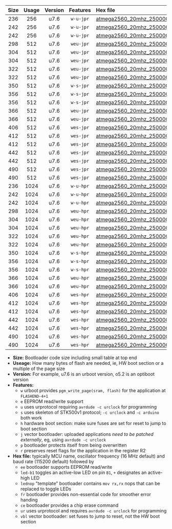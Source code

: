 |Size|Usage|Version|Features|Hex file|
|:-:|:-:|:-:|:-:|:--|
|236|256|u7.6|`w-u-jpr`|[atmega2560_20mhz_250000bps_ur_vbl.hex](https://raw.githubusercontent.com/stefanrueger/urboot/main/atmega2560_20mhz_250000bps_ur_vbl.hex)|
|242|256|u7.6|`w-u-jpr`|[atmega2560_20mhz_250000bps_led+b7_ur_vbl.hex](https://raw.githubusercontent.com/stefanrueger/urboot/main/atmega2560_20mhz_250000bps_led+b7_ur_vbl.hex)|
|242|256|u7.6|`w-u-jpr`|[atmega2560_20mhz_250000bps_lednop_ur_vbl.hex](https://raw.githubusercontent.com/stefanrueger/urboot/main/atmega2560_20mhz_250000bps_lednop_ur_vbl.hex)|
|298|512|u7.6|`weu-jpr`|[atmega2560_20mhz_250000bps_ee_ur_vbl.hex](https://raw.githubusercontent.com/stefanrueger/urboot/main/atmega2560_20mhz_250000bps_ee_ur_vbl.hex)|
|304|512|u7.6|`weu-jpr`|[atmega2560_20mhz_250000bps_ee_led+b7_ur_vbl.hex](https://raw.githubusercontent.com/stefanrueger/urboot/main/atmega2560_20mhz_250000bps_ee_led+b7_ur_vbl.hex)|
|304|512|u7.6|`weu-jpr`|[atmega2560_20mhz_250000bps_ee_lednop_ur_vbl.hex](https://raw.githubusercontent.com/stefanrueger/urboot/main/atmega2560_20mhz_250000bps_ee_lednop_ur_vbl.hex)|
|322|512|u7.6|`weu-jpr`|[atmega2560_20mhz_250000bps_ee_led+b7_fr_ur_vbl.hex](https://raw.githubusercontent.com/stefanrueger/urboot/main/atmega2560_20mhz_250000bps_ee_led+b7_fr_ur_vbl.hex)|
|322|512|u7.6|`weu-jpr`|[atmega2560_20mhz_250000bps_ee_lednop_fr_ur_vbl.hex](https://raw.githubusercontent.com/stefanrueger/urboot/main/atmega2560_20mhz_250000bps_ee_lednop_fr_ur_vbl.hex)|
|350|512|u7.6|`w-s-jpr`|[atmega2560_20mhz_250000bps_vbl.hex](https://raw.githubusercontent.com/stefanrueger/urboot/main/atmega2560_20mhz_250000bps_vbl.hex)|
|356|512|u7.6|`w-s-jpr`|[atmega2560_20mhz_250000bps_led+b7_vbl.hex](https://raw.githubusercontent.com/stefanrueger/urboot/main/atmega2560_20mhz_250000bps_led+b7_vbl.hex)|
|356|512|u7.6|`w-s-jpr`|[atmega2560_20mhz_250000bps_lednop_vbl.hex](https://raw.githubusercontent.com/stefanrueger/urboot/main/atmega2560_20mhz_250000bps_lednop_vbl.hex)|
|366|512|u7.6|`weu-jpr`|[atmega2560_20mhz_250000bps_ee_led+b7_fr_ce_ur_vbl.hex](https://raw.githubusercontent.com/stefanrueger/urboot/main/atmega2560_20mhz_250000bps_ee_led+b7_fr_ce_ur_vbl.hex)|
|366|512|u7.6|`weu-jpr`|[atmega2560_20mhz_250000bps_ee_lednop_fr_ce_ur_vbl.hex](https://raw.githubusercontent.com/stefanrueger/urboot/main/atmega2560_20mhz_250000bps_ee_lednop_fr_ce_ur_vbl.hex)|
|406|512|u7.6|`wes-jpr`|[atmega2560_20mhz_250000bps_ee_vbl.hex](https://raw.githubusercontent.com/stefanrueger/urboot/main/atmega2560_20mhz_250000bps_ee_vbl.hex)|
|412|512|u7.6|`wes-jpr`|[atmega2560_20mhz_250000bps_ee_led+b7_vbl.hex](https://raw.githubusercontent.com/stefanrueger/urboot/main/atmega2560_20mhz_250000bps_ee_led+b7_vbl.hex)|
|412|512|u7.6|`wes-jpr`|[atmega2560_20mhz_250000bps_ee_lednop_vbl.hex](https://raw.githubusercontent.com/stefanrueger/urboot/main/atmega2560_20mhz_250000bps_ee_lednop_vbl.hex)|
|442|512|u7.6|`wes-jpr`|[atmega2560_20mhz_250000bps_ee_led+b7_fr_vbl.hex](https://raw.githubusercontent.com/stefanrueger/urboot/main/atmega2560_20mhz_250000bps_ee_led+b7_fr_vbl.hex)|
|442|512|u7.6|`wes-jpr`|[atmega2560_20mhz_250000bps_ee_lednop_fr_vbl.hex](https://raw.githubusercontent.com/stefanrueger/urboot/main/atmega2560_20mhz_250000bps_ee_lednop_fr_vbl.hex)|
|490|512|u7.6|`wes-jpr`|[atmega2560_20mhz_250000bps_ee_led+b7_fr_ce_vbl.hex](https://raw.githubusercontent.com/stefanrueger/urboot/main/atmega2560_20mhz_250000bps_ee_led+b7_fr_ce_vbl.hex)|
|490|512|u7.6|`wes-jpr`|[atmega2560_20mhz_250000bps_ee_lednop_fr_ce_vbl.hex](https://raw.githubusercontent.com/stefanrueger/urboot/main/atmega2560_20mhz_250000bps_ee_lednop_fr_ce_vbl.hex)|
|236|1024|u7.6|`w-u-hpr`|[atmega2560_20mhz_250000bps_ur.hex](https://raw.githubusercontent.com/stefanrueger/urboot/main/atmega2560_20mhz_250000bps_ur.hex)|
|242|1024|u7.6|`w-u-hpr`|[atmega2560_20mhz_250000bps_led+b7_ur.hex](https://raw.githubusercontent.com/stefanrueger/urboot/main/atmega2560_20mhz_250000bps_led+b7_ur.hex)|
|242|1024|u7.6|`w-u-hpr`|[atmega2560_20mhz_250000bps_lednop_ur.hex](https://raw.githubusercontent.com/stefanrueger/urboot/main/atmega2560_20mhz_250000bps_lednop_ur.hex)|
|298|1024|u7.6|`weu-hpr`|[atmega2560_20mhz_250000bps_ee_ur.hex](https://raw.githubusercontent.com/stefanrueger/urboot/main/atmega2560_20mhz_250000bps_ee_ur.hex)|
|304|1024|u7.6|`weu-hpr`|[atmega2560_20mhz_250000bps_ee_led+b7_ur.hex](https://raw.githubusercontent.com/stefanrueger/urboot/main/atmega2560_20mhz_250000bps_ee_led+b7_ur.hex)|
|304|1024|u7.6|`weu-hpr`|[atmega2560_20mhz_250000bps_ee_lednop_ur.hex](https://raw.githubusercontent.com/stefanrueger/urboot/main/atmega2560_20mhz_250000bps_ee_lednop_ur.hex)|
|322|1024|u7.6|`weu-hpr`|[atmega2560_20mhz_250000bps_ee_led+b7_fr_ur.hex](https://raw.githubusercontent.com/stefanrueger/urboot/main/atmega2560_20mhz_250000bps_ee_led+b7_fr_ur.hex)|
|322|1024|u7.6|`weu-hpr`|[atmega2560_20mhz_250000bps_ee_lednop_fr_ur.hex](https://raw.githubusercontent.com/stefanrueger/urboot/main/atmega2560_20mhz_250000bps_ee_lednop_fr_ur.hex)|
|350|1024|u7.6|`w-s-hpr`|[atmega2560_20mhz_250000bps.hex](https://raw.githubusercontent.com/stefanrueger/urboot/main/atmega2560_20mhz_250000bps.hex)|
|356|1024|u7.6|`w-s-hpr`|[atmega2560_20mhz_250000bps_led+b7.hex](https://raw.githubusercontent.com/stefanrueger/urboot/main/atmega2560_20mhz_250000bps_led+b7.hex)|
|356|1024|u7.6|`w-s-hpr`|[atmega2560_20mhz_250000bps_lednop.hex](https://raw.githubusercontent.com/stefanrueger/urboot/main/atmega2560_20mhz_250000bps_lednop.hex)|
|366|1024|u7.6|`weu-hpr`|[atmega2560_20mhz_250000bps_ee_led+b7_fr_ce_ur.hex](https://raw.githubusercontent.com/stefanrueger/urboot/main/atmega2560_20mhz_250000bps_ee_led+b7_fr_ce_ur.hex)|
|366|1024|u7.6|`weu-hpr`|[atmega2560_20mhz_250000bps_ee_lednop_fr_ce_ur.hex](https://raw.githubusercontent.com/stefanrueger/urboot/main/atmega2560_20mhz_250000bps_ee_lednop_fr_ce_ur.hex)|
|406|1024|u7.6|`wes-hpr`|[atmega2560_20mhz_250000bps_ee.hex](https://raw.githubusercontent.com/stefanrueger/urboot/main/atmega2560_20mhz_250000bps_ee.hex)|
|412|1024|u7.6|`wes-hpr`|[atmega2560_20mhz_250000bps_ee_led+b7.hex](https://raw.githubusercontent.com/stefanrueger/urboot/main/atmega2560_20mhz_250000bps_ee_led+b7.hex)|
|412|1024|u7.6|`wes-hpr`|[atmega2560_20mhz_250000bps_ee_lednop.hex](https://raw.githubusercontent.com/stefanrueger/urboot/main/atmega2560_20mhz_250000bps_ee_lednop.hex)|
|442|1024|u7.6|`wes-hpr`|[atmega2560_20mhz_250000bps_ee_led+b7_fr.hex](https://raw.githubusercontent.com/stefanrueger/urboot/main/atmega2560_20mhz_250000bps_ee_led+b7_fr.hex)|
|442|1024|u7.6|`wes-hpr`|[atmega2560_20mhz_250000bps_ee_lednop_fr.hex](https://raw.githubusercontent.com/stefanrueger/urboot/main/atmega2560_20mhz_250000bps_ee_lednop_fr.hex)|
|490|1024|u7.6|`wes-hpr`|[atmega2560_20mhz_250000bps_ee_led+b7_fr_ce.hex](https://raw.githubusercontent.com/stefanrueger/urboot/main/atmega2560_20mhz_250000bps_ee_led+b7_fr_ce.hex)|
|490|1024|u7.6|`wes-hpr`|[atmega2560_20mhz_250000bps_ee_lednop_fr_ce.hex](https://raw.githubusercontent.com/stefanrueger/urboot/main/atmega2560_20mhz_250000bps_ee_lednop_fr_ce.hex)|

- **Size:** Bootloader code size including small table at top end
- **Useage:** How many bytes of flash are needed, ie, HW boot section or a multiple of the page size
- **Version:** For example, u7.6 is an urboot version, o5.2 is an optiboot version
- **Features:**
  + `w` urboot provides `pgm_write_page(sram, flash)` for the application at `FLASHEND-4+1`
  + `e` EEPROM read/write support
  + `u` uses urprotocol requiring `avrdude -c urclock` for programming
  + `s` uses skeleton of STK500v1 protocol; `-c urclock` and `-c arduino` both work
  + `h` hardware boot section: make sure fuses are set for reset to jump to boot section
  + `j` vector bootloader: uploaded applications *need to be patched externally*, eg, using `avrdude -c urclock`
  + `p` bootloader protects itself from being overwritten
  + `r` preserves reset flags for the application in the register R2
- **Hex file:** typically MCU name, oscillator frequency (16 MHz default) and baud rate (115200 default) followed by
  + `ee` bootloader supports EEPROM read/write
  + `led-b1` toggles an active-low LED on pin `B1`, `+` designates an active-high LED
  + `lednop` "template" bootloader contains `mov rx,rx` nops that can be replaced to toggle LEDs
  + `fr` bootloader provides non-essential code for smoother error handing
  + `ce` bootloader provides a chip erase command
  + `ur` uses urprotocol and requires `avrdude -c urclock` for programming
  + `vbl` vector bootloader: set fuses to jump to reset, not the HW boot section
